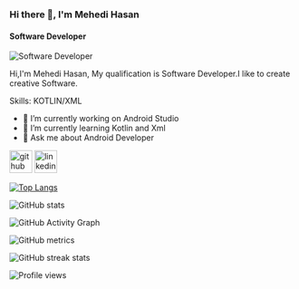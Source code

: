 ### Hi there 👋, I'm  Mehedi Hasan
#### Software Developer
![Software Developer](https://scontent.fdac19-1.fna.fbcdn.net/v/t39.30808-6/346636944_1955108271487530_6427508629962510224_n.jpg?stp=cp6_dst-jpg_s960x960&_nc_cat=108&ccb=1-7&_nc_sid=5f2048&_nc_ohc=7m0NtSZhRcAAX_VGcqK&_nc_ht=scontent.fdac19-1.fna&oh=00_AfDh4BtsJNM1NazEdp8RegDppfcKQrCgIv1Qfzi5FnMnBA&oe=6540BE4C)

Hi,I'm Mehedi Hasan, My qualification is Software Developer.I like to create creative Software.

Skills: KOTLIN/XML

- 🔭 I’m currently working on Android Studio 
- 🌱 I’m currently learning Kotlin and Xml 
- 💬 Ask me about Android Developer 


[<img src='https://cdn.jsdelivr.net/npm/simple-icons@3.0.1/icons/github.svg' alt='github' height='40'>](https://github.com/AppsDevMehedi)  [<img src='https://cdn.jsdelivr.net/npm/simple-icons@3.0.1/icons/linkedin.svg' alt='linkedin' height='40'>](https://www.linkedin.com/in/themehedihasan/)  

[![Top Langs](https://github-readme-stats.vercel.app/api/top-langs/?username=AppsDevMehedi)](https://github.com/anuraghazra/github-readme-stats)

![GitHub stats](https://github-readme-stats.vercel.app/api?username=AppsDevMehedi&show_icons=true&count_private=true)  

![GitHub Activity Graph](https://activity-graph.herokuapp.com/graph?username=AppsDevMehedi)  

![GitHub metrics](https://metrics.lecoq.io/AppsDevMehedi)  

![GitHub streak stats](https://streak-stats.demolab.com/?user=AppsDevMehedi)  

![Profile views](https://gpvc.arturio.dev/AppsDevMehedi)  
